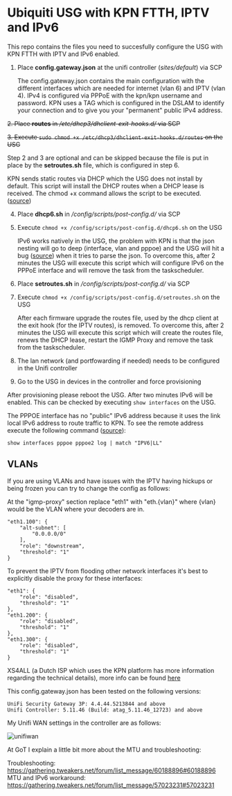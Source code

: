 # Ubiquiti USG with KPN FTTH, IPTV and IPv6
This repo contains the files you need to succesfully configure the USG with KPN FTTH with IPTV and IPv6 enabled.

1. Place **config.gateway.json** at the unifi controller (*sites/default*) via SCP

   The config.gateway.json contains the main configuration with the different interfaces which are needed for internet (vlan 6) and IPTV (vlan 4). IPv4 is configured via PPPoE with the kpn/kpn username and password. KPN uses a TAG which is configured in the DSLAM to identify your connection and to give you your "permanent" public IPv4 address.

  ~~2. Place **routes** in */etc/dhcp3/dhclient-exit-hooks.d/* via SCP~~
 
  ~~3. Execute `sudo chmod +x /etc/dhcp3/dhclient-exit-hooks.d/routes` on the USG~~

  Step 2 and 3 are optional and can be skipped because the file is put in place by the **setroutes.sh** file, which is configured in step 6.

   KPN sends static routes via DHCP which the USG does not install by default. This script will install the DHCP routes when a DHCP lease is received. The chmod +x command allows the script to be executed. ([source](https://community.ubnt.com/t5/EdgeRouter/DHCP-CLIENT-OPTION-121-not-updates-routes-table/m-p/2506090/highlight/true#M223160))

4. Place **dhcp6.sh** in */config/scripts/post-config.d/* via SCP
5. Execute `chmod +x /config/scripts/post-config.d/dhcp6.sh` on the USG

   IPv6 works natively in the USG, the problem with KPN is that the json nesting will go to deep (interface, vlan and pppoe) and the USG will hit a bug ([source](https://community.ubnt.com/t5/UniFi-Routing-Switching/Configuration-commit-errors-IPv6-PPPoE-invalid-prefix-ID-value/td-p/2461935)) when it tries to parse the json. To overcome this, after 2 minutes the USG will execute this script which will configure IPv6 on the PPPoE interface and will remove the task from the taskscheduler.

6. Place **setroutes.sh** in */config/scripts/post-config.d/* via SCP
7. Execute `chmod +x /config/scripts/post-config.d/setroutes.sh` on the USG

   After each firmware upgrade the routes file, used by the dhcp client at the exit hook (for the IPTV routes), is removed. To overcome this, after 2 minutes the USG will execute this script which will create the routes file, renews the DHCP lease, restart the IGMP Proxy and remove the task from the taskscheduler.

9. The lan network (and portfowarding if needed) needs to be configured in the Unifi controller
9. Go to the USG in devices in the controller and force provisioning

After provisioning please reboot the USG. After two minutes IPv6 will be enabled. This can be checked by executing `show interfaces` on the USG.

The PPPOE interface has no "public" IPv6 address because it uses the link local IPv6 address to route traffic to KPN. To see the remote address execute the following command ([source](https://community.ubnt.com/t5/EdgeRouter/EdgeRouter-X-PPPoE-IPv6/td-p/1893221)):
```
show interfaces pppoe pppoe2 log | match "IPV6|LL"
```

## VLANs

If you are using VLANs and have issues with the IPTV having hickups or being frozen you can try to change the config as follows:

At the "igmp-proxy" section replace "eth1" with "eth.{vlan}" where {vlan} would be the VLAN where your decoders are in. 

```
"eth1.100": {
    "alt-subnet": [
        "0.0.0.0/0"
    ],
    "role": "downstream",
    "threshold": "1"
}
```

To prevent the IPTV from flooding other network interfaces it's best to explicitly disable the proxy for these interfaces:

```
"eth1": {
    "role": "disabled",
    "threshold": "1"
},
"eth1.200": {
    "role": "disabled",
    "threshold": "1"
},
"eth1.300": {
    "role": "disabled",
    "threshold": "1"
}
```

XS4ALL (a Dutch ISP which uses the KPN platform has more information regarding the technical details), more info can be found [here](https://www.xs4all.nl/service/diensten/internet/installeren/modem-instellen/hoe-kan-ik-een-ander-modem-dan-fritzbox-instellen.htm)

This config.gateway.json has been tested on the following versions:

```
UniFi Security Gateway 3P: 4.4.44.5213844 and above
Unifi Controller: 5.11.46 (Build: atag_5.11.46_12723) and above
```

My Unifi WAN settings in the controller are as follows:

![unifiwan](https://raw.githubusercontent.com/coolhva/usg-kpn-ftth/master/unifi_wan.png)

At GoT I explain a little bit more about the MTU and troubleshooting:

Troubleshooting: https://gathering.tweakers.net/forum/list_message/60188896#60188896  
MTU and IPv6 workaround: https://gathering.tweakers.net/forum/list_message/57023231#57023231

